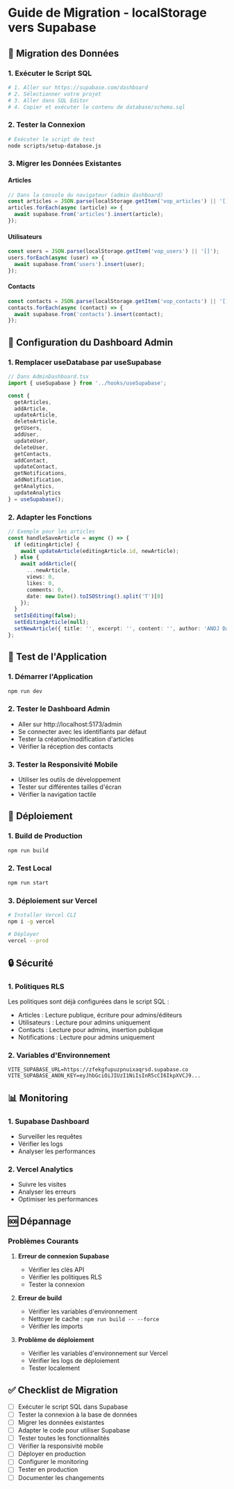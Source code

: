 # Guide de Migration - localStorage vers Supabase

## 🔄 Migration des Données

### 1. **Exécuter le Script SQL**
```bash
# 1. Aller sur https://supabase.com/dashboard
# 2. Sélectionner votre projet
# 3. Aller dans SQL Editor
# 4. Copier et exécuter le contenu de database/schema.sql
```

### 2. **Tester la Connexion**
```bash
# Exécuter le script de test
node scripts/setup-database.js
```

### 3. **Migrer les Données Existantes**

#### Articles
```javascript
// Dans la console du navigateur (admin dashboard)
const articles = JSON.parse(localStorage.getItem('vop_articles') || '[]');
articles.forEach(async (article) => {
  await supabase.from('articles').insert(article);
});
```

#### Utilisateurs
```javascript
const users = JSON.parse(localStorage.getItem('vop_users') || '[]');
users.forEach(async (user) => {
  await supabase.from('users').insert(user);
});
```

#### Contacts
```javascript
const contacts = JSON.parse(localStorage.getItem('vop_contacts') || '[]');
contacts.forEach(async (contact) => {
  await supabase.from('contacts').insert(contact);
});
```

## 🔧 Configuration du Dashboard Admin

### 1. **Remplacer useDatabase par useSupabase**
```typescript
// Dans AdminDashboard.tsx
import { useSupabase } from '../hooks/useSupabase';

const {
  getArticles,
  addArticle,
  updateArticle,
  deleteArticle,
  getUsers,
  addUser,
  updateUser,
  deleteUser,
  getContacts,
  addContact,
  updateContact,
  getNotifications,
  addNotification,
  getAnalytics,
  updateAnalytics
} = useSupabase();
```

### 2. **Adapter les Fonctions**
```typescript
// Exemple pour les articles
const handleSaveArticle = async () => {
  if (editingArticle) {
    await updateArticle(editingArticle.id, newArticle);
  } else {
    await addArticle({
      ...newArticle,
      views: 0,
      likes: 0,
      comments: 0,
      date: new Date().toISOString().split('T')[0]
    });
  }
  setIsEditing(false);
  setEditingArticle(null);
  setNewArticle({ title: '', excerpt: '', content: '', author: 'ANDJ Daniel Jonathan', category: '', image: '', published: false, featured: false });
};
```

## 📱 Test de l'Application

### 1. **Démarrer l'Application**
```bash
npm run dev
```

### 2. **Tester le Dashboard Admin**
- Aller sur http://localhost:5173/admin
- Se connecter avec les identifiants par défaut
- Tester la création/modification d'articles
- Vérifier la réception des contacts

### 3. **Tester la Responsivité Mobile**
- Utiliser les outils de développement
- Tester sur différentes tailles d'écran
- Vérifier la navigation tactile

## 🚀 Déploiement

### 1. **Build de Production**
```bash
npm run build
```

### 2. **Test Local**
```bash
npm run start
```

### 3. **Déploiement sur Vercel**
```bash
# Installer Vercel CLI
npm i -g vercel

# Déployer
vercel --prod
```

## 🔒 Sécurité

### 1. **Politiques RLS**
Les politiques sont déjà configurées dans le script SQL :
- Articles : Lecture publique, écriture pour admins/éditeurs
- Utilisateurs : Lecture pour admins uniquement
- Contacts : Lecture pour admins, insertion publique
- Notifications : Lecture pour admins uniquement

### 2. **Variables d'Environnement**
```env
VITE_SUPABASE_URL=https://zfekgfupuzpnuixaqrsd.supabase.co
VITE_SUPABASE_ANON_KEY=eyJhbGciOiJIUzI1NiIsInR5cCI6IkpXVCJ9...
```

## 📊 Monitoring

### 1. **Supabase Dashboard**
- Surveiller les requêtes
- Vérifier les logs
- Analyser les performances

### 2. **Vercel Analytics**
- Suivre les visites
- Analyser les erreurs
- Optimiser les performances

## 🆘 Dépannage

### Problèmes Courants

1. **Erreur de connexion Supabase**
   - Vérifier les clés API
   - Vérifier les politiques RLS
   - Tester la connexion

2. **Erreur de build**
   - Vérifier les variables d'environnement
   - Nettoyer le cache : `npm run build -- --force`
   - Vérifier les imports

3. **Problème de déploiement**
   - Vérifier les variables d'environnement sur Vercel
   - Vérifier les logs de déploiement
   - Tester localement

## ✅ Checklist de Migration

- [ ] Exécuter le script SQL dans Supabase
- [ ] Tester la connexion à la base de données
- [ ] Migrer les données existantes
- [ ] Adapter le code pour utiliser Supabase
- [ ] Tester toutes les fonctionnalités
- [ ] Vérifier la responsivité mobile
- [ ] Déployer en production
- [ ] Configurer le monitoring
- [ ] Tester en production
- [ ] Documenter les changements
